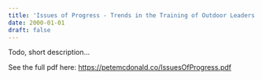 ```yaml
---
title: 'Issues of Progress - Trends in the Training of Outdoor Leaders'
date: 2000-01-01
draft: false
---
```


Todo, short description...

See the full pdf here: https://petemcdonald.co/IssuesOfProgress.pdf
